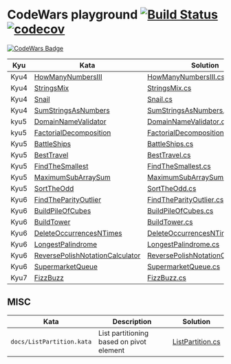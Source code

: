 # CodeWars playground  [![Build Status](https://travis-ci.com/NikiforovAll/codewars-playground.svg?branch=master)](https://travis-ci.com/NikiforovAll/codewars-playground) [![codecov](https://codecov.io/gh/NikiforovAll/codewars-playground/branch/master/graph/badge.svg)](https://codecov.io/gh/NikiforovAll/codewars-playground)

[![CodeWars Badge](https://www.codewars.com/users/NikiforovAll/badges/large)](https://www.codewars.com/users/NikiforovAll/badges)

Kyu | Kata |  Solution
--- | --- | ---
Kyu4 | [HowManyNumbersIII](https://www.codewars.com/kata/how-many-numbers-iii/) | [HowManyNumbersIII.cs](https://github.com/NikiforovAll/codewars-playground/blob/master/src/kyu4/HowManyNumbersIII.cs)
Kyu4 | [StringsMix](https://www.codewars.com/kata/strings-mix/) | [StringsMix.cs](https://github.com/NikiforovAll/codewars-playground/blob/master/src/kyu4/StringsMix.cs)
Kyu4 | [Snail](https://www.codewars.com/kata/snail/) | [Snail.cs](https://github.com/NikiforovAll/codewars-playground/blob/master/src/kyu4/Snail.cs)
Kyu4| [SumStringsAsNumbers](https://www.codewars.com/kata/sum-strings-as-numbers/) | [SumStringsAsNumbers.cs](https://github.com/NikiforovAll/codewars-playground/blob/master/src/kyu4/SumStringsAsNumbers.cs)
kyu5 | [DomainNameValidator](https://www.codewars.com/kata/domain-name-validator/) | [DomainNameValidator.cs](https://github.com/NikiforovAll/codewars-playground/blob/master/src/kyu5/DomainNameValidator.cs)
kyu5 | [FactorialDecomposition](https://www.codewars.com/kata/factorial-decomposition/) | [FactorialDecomposition.cs](https://github.com/NikiforovAll/codewars-playground/blob/master/src/kyu5/FactorialDecomposition.cs)
Kyu5| [BattleShips](https://www.codewars.com/kata/battle-ships-sunk-damaged-or-not-touched/) | [BattleShips.cs](https://github.com/NikiforovAll/codewars-playground/blob/master/src/kyu5/BattleShips.cs)
Kyu5 | [BestTravel](https://www.codewars.com/kata/best-travel/) | [BestTravel.cs](https://github.com/NikiforovAll/codewars-playground/blob/master/src/kyu5/BestTravel.cs)
Kyu5 | [FindTheSmallest](https://www.codewars.com/kata/find-the-smallest) | [FindTheSmallest.cs](https://github.com/NikiforovAll/codewars-playground/blob/master/src/kyu5/FindTheSmallest.cs)
Kyu5 | [MaximumSubArraySum](https://www.codewars.com/kata/maximum-subarray-sum/) | [MaximumSubArraySum.cs](https://github.com/NikiforovAll/codewars-playground/blob/master/src/kyu5/MaximumSubArraySum.cs)
Kyu5 | [SortTheOdd](https://www.codewars.com/kata/sort-the-odd/solutions/) | [SortTheOdd.cs](https://github.com/NikiforovAll/codewars-playground/blob/master/src/kyu5/)
Kyu6 | [FindTheParityOutlier](https://www.codewars.com/kata/find-the-parity-outlier/) | [FindTheParityOutlier.cs](https://github.com/NikiforovAll/codewars-playground/blob/master/src/kyu6/FindTheParityOutlier.cs)
Kyu6 | [BuildPileOfCubes](https://www.codewars.com/kata/build-a-pile-of-cubes/) | [BuildPileOfCubes.cs](https://github.com/NikiforovAll/codewars-playground/blob/master/src/kyu6/BuildPileOfCubes.cs)
Kyu6 | [BuildTower](https://www.codewars.com/kata/build-tower/) | [BuildTower.cs](https://github.com/NikiforovAll/codewars-playground/blob/master/src/kyu6/BuildTower.cs)
Kyu6 | [DeleteOccurrencesNTimes](https://www.codewars.com/kata/delete-occurrences-of-an-element-if-it-occurs-more-than-n-times/solutions/) | [DeleteOccurrencesNTimes.cs](https://github.com/NikiforovAll/codewars-playground/blob/master/src/kyu6/DeleteOccurrencesNTimes.cs)
Kyu6 | [LongestPalindrome](https://www.codewars.com/kata/longest-palindrome/) | [LongestPalindrome.cs](https://github.com/NikiforovAll/codewars-playground/blob/master/src/kyu6/LongestPalindrome.cs)
Kyu6 | [ReversePolishNotationCalculator](https://www.codewars.com/kata/reverse-polish-notation-calculator/) | [ReversePolishNotationCalculator.cs](https://github.com/NikiforovAll/codewars-playground/blob/master/src/kyu6/ReversePolishNotationCalculator.cs)
Kyu6 | [SupermarketQueue](https://www.codewars.com/kata/the-supermarket-queue/) | [SupermarketQueue.cs](https://github.com/NikiforovAll/codewars-playground/blob/master/src/kyu6/SupermarketQueue.cs)
Kyu7 | [FizzBuzz](https://www.codewars.com/kata/fizz-buzz) | [FizzBuzz.cs](https://github.com/NikiforovAll/codewars-playground/blob/master/src/kyu7/FizzBuzz.cs)

## MISC

Kata | Description |  Solution
--- | --- | ---
`docs/ListPartition.kata`|List partitioning based on pivot element | [ListPartition.cs](https://github.com/NikiforovAll/codewars-playground/blob/master/src/misc/ListPartition.cs)
